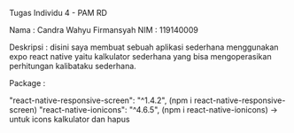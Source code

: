Tugas Individu 4 - PAM RD

Nama : Candra Wahyu Firmansyah NIM : 119140009

Deskripsi : disini saya membuat sebuah aplikasi sederhana menggunakan expo react native yaitu kalkulator sederhana yang bisa mengoperasikan perhitungan kalibataku sederhana.

Package :

"react-native-responsive-screen": "^1.4.2", (npm i react-native-responsive-screen)
"react-native-ionicons": "^4.6.5", (npm i react-native-ionicons) -> untuk icons kalkulator dan hapus
